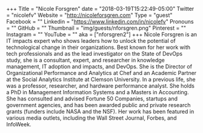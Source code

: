 +++
Title = "Nicole Forsgren"
date = "2018-03-19T15:22:49-05:00"
Twitter = "nicolefv"
Website = "http://nicoleforsgren.com"
Type = "guest"
Facebook = ""
Linkedin = "https://www.linkedin.com/in/nicolefv"
Pronouns = ""
GitHub = ""
Thumbnail = "img/guests/nforsgren.png"
Pinterest = ""
Instagram = ""
YouTube = ""
aka = ["nforsgren2"]
+++
Nicole Forsgren is an IT impacts expert who shows leaders how to unlock the potential of technological change in their organizations. Best known for her work with tech professionals and as the lead investigator on the State of DevOps study, she is a consultant, expert, and researcher in knowledge management, IT adoption and impacts, and DevOps. She is the Director of Organizational Performance and Analytics at Chef and an Academic Partner at the Social Analytics Institute at Clemson University. In a previous life, she was a professor, researcher, and hardware performance analyst. She holds a PhD in Management Information Systems and a Masters in Accounting. She has consulted and advised Fortune 50 Companies, startups and government agencies, and has been awarded public and private research grants (funders include NASA and the NSF). Her work has been featured in various media outlets, including the Wall Street Journal, Forbes, and InfoWeek. 
